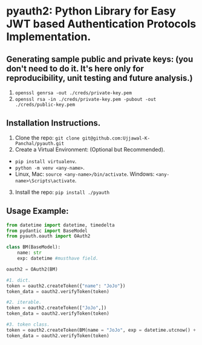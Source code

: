 # pyauth2: Python Library for Easy JWT based Authentication Protocols Implementation.

## Generating sample public and private keys: (you don't need to do it. It's here only for reproducibility, unit testing and future analysis.)
1. `openssl genrsa -out ./creds/private-key.pem`
2. `openssl rsa -in ./creds/private-key.pem -pubout -out ./creds/public-key.pem`

## Installation Instructions.
1. Clone the repo: `git clone git@github.com:Ujjawal-K-Panchal/pyauth.git`
2. Create a Virtual Environment: (Optional but Recommended).
  - `pip install virtualenv`.
  - `python -m venv <any-name>`.
  - Linux, Mac: `source <any-name>/bin/activate`. Windows: `<any-name>\Scripts\activate`.
3. Install the repo: `pip install ./pyauth`

## Usage Example:

```python
from datetime import datetime, timedelta
from pydantic import BaseModel
from pyauth.oauth import OAuth2

class BM(BaseModel):
    name: str
    exp: datetime #musthave field.

oauth2 = OAuth2(BM)

#1. dict.
token = oauth2.createToken({"name": "JoJo"})
token_data = oauth2.verifyToken(token)

#2. iterable.
token = oauth2.createToken(["JoJo",])
token_data = oauth2.verifyToken(token)

#3. token class.
token = oauth2.createToken(BM(name = "JoJo", exp = datetime.utcnow() + timedelta(seconds = 5)))
token_data = oauth2.verifyToken(token)
```

